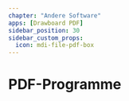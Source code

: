 ```yaml
---
chapter: "Andere Software"
apps: [Drawboard PDF]
sidebar_position: 30
sidebar_custom_props:
  icon: mdi-file-pdf-box
---
```


# PDF-Programme



<Features/>